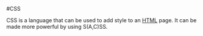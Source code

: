 #CSS

CSS is a language that can be used to add style to an [HTML](/wiki/HTML) page. It can be made more powerful by using S(A,C)SS.